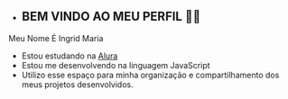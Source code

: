 - ## BEM VINDO AO MEU PERFIL 🌹🌹

Meu Nome É Ingrid Maria
- Estou estudando na [Alura](https://www.alura.com.br)
- Estou me desenvolvendo na linguagem JavaScript
- Utilizo esse espaço para minha organização e compartilhamento dos meus projetos desenvolvidos.


